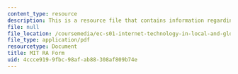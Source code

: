 ```yaml
---
content_type: resource
description: This is a resource file that contains information regarding MIT RA Form.
file: null
file_location: /coursemedia/ec-s01-internet-technology-in-local-and-global-communities-spring-2005-summer-2005/4ccce9199fbc98afab88308af809b74e_MITEC_S01S05_mit_ra_form.pdf
file_type: application/pdf
resourcetype: Document
title: MIT RA Form
uid: 4ccce919-9fbc-98af-ab88-308af809b74e
---
```

